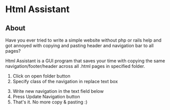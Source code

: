 # Html Assistant

## About

Have you ever tried to write a simple website without php or rails help and got annoyed with copying and pasting header and navigation bar to all pages?

Html Assistant is a GUI program that saves your time with copying the same navigation/footer/header across all .html pages in specified folder.

1. Click on open folder button
2. Specify class of the navigation in replace text box
	> <div class="navigation">
3. Write new navigation in the text field below
4. Press Update Navigation button
5. That's it. No more copy & pasting :)

